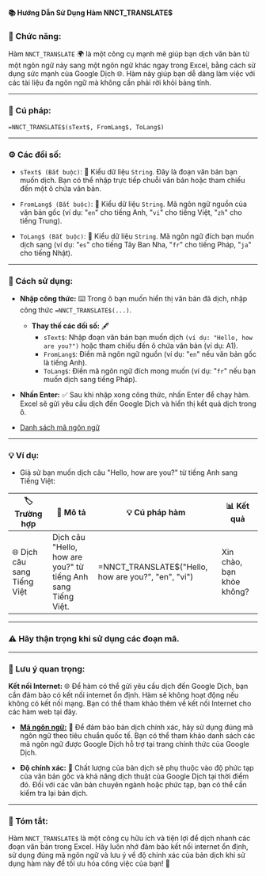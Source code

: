 **📚 Hướng Dẫn Sử Dụng Hàm NNCT_TRANSLATE$**  

### 🌟 Chức năng:  
Hàm `NNCT_TRANSLATE` 🌍 là một công cụ mạnh mẽ giúp bạn dịch văn bản từ một ngôn ngữ này sang một ngôn ngữ khác ngay trong Excel, bằng cách sử dụng sức mạnh của Google Dịch 🌐. Hàm này giúp bạn dễ dàng làm việc với các tài liệu đa ngôn ngữ mà không cần phải rời khỏi bảng tính.  

---

### 📝 Cú pháp:  

`=NNCT_TRANSLATE$(sText$, FromLang$, ToLang$)`

---

### ⚙️ Các đối số:

- `sText$ (Bắt buộc)`: 🔑 Kiểu dữ liệu `String`. Đây là đoạn văn bản bạn muốn dịch. Bạn có thể nhập trực tiếp chuỗi văn bản hoặc tham chiếu đến một ô chứa văn bản.  

- `FromLang$ (Bắt buộc)`: 🔑 Kiểu dữ liệu `String`. Mã ngôn ngữ nguồn của văn bản gốc (ví dụ: "`en`" cho tiếng Anh, "`vi`" cho tiếng Việt, "`zh`" cho tiếng Trung).  

- `ToLang$ (Bắt buộc)`: 🔑 Kiểu dữ liệu `String`. Mã ngôn ngữ đích bạn muốn dịch sang (ví dụ: "`es`" cho tiếng Tây Ban Nha, "`fr`" cho tiếng Pháp, "`ja`" cho tiếng Nhật).  

---

### 🚀 Cách sử dụng:

- **Nhập công thức:**  ⌨️ Trong ô bạn muốn hiển thị văn bản đã dịch, nhập công thức `=NNCT_TRANSLATE$(...)`.  

  - **Thay thế các đối số:** 🖋️
    - `sText$`: Nhập đoạn văn bản bạn muốn dịch `(ví dụ: "Hello, how are you?")` hoặc tham chiếu đến ô chứa văn bản (ví dụ: A1).  
    - `FromLang$`: Điền mã ngôn ngữ nguồn (ví dụ: "`en`" nếu văn bản gốc là tiếng Anh).  
    - `ToLang$`: Điền mã ngôn ngữ đích mong muốn (ví dụ: "`fr`" nếu bạn muốn dịch sang tiếng Pháp).  

- **Nhấn Enter:** ✅ Sau khi nhập xong công thức, nhấn Enter để chạy hàm. Excel sẽ gửi yêu cầu dịch đến Google Dịch và hiển thị kết quả dịch trong ô.  

- [Danh sách mã ngôn ngữ](http://www.lingoes.net/en/translator/langcode.htm)  

---

### 💡 Ví dụ:
- Giả sử bạn muốn dịch câu "Hello, how are you?" từ tiếng Anh sang Tiếng Việt:


| 🏷️ Trường hợp              | 📝 Mô tả                                                         | 💡 Cú pháp hàm                                          | 📊 Kết quả                     |
|---------------------------|-----------------------------------------------------------------|--------------------------------------------------------|-------------------------------|
| 🌐 Dịch câu sang Tiếng Việt | Dịch câu "Hello, how are you?" từ tiếng Anh sang Tiếng Việt.   | =NNCT_TRANSLATE$("Hello, how are you?", "en", "vi")   | Xin chào, bạn khỏe không?     |


---

### ⚠️ Hãy thận trọng khi sử dụng các đoạn mã.  

---

### 📌 Lưu ý quan trọng:  

**Kết nối Internet:** 🌐 Để hàm có thể gửi yêu cầu dịch đến Google Dịch, bạn cần đảm bảo có kết nối internet ổn định. Hàm sẽ không hoạt động nếu không có kết nối mạng. Bạn có thể tham khảo thêm về kết nối Internet cho các hàm web tại đây.  

- [**Mã ngôn ngữ:**](http://www.lingoes.net/en/translator/langcode.htm) 💬 Để đảm bảo bản dịch chính xác, hãy sử dụng đúng mã ngôn ngữ theo tiêu chuẩn quốc tế. Bạn có thể tham khảo danh sách các mã ngôn ngữ được Google Dịch hỗ trợ tại trang chính thức của Google Dịch.  

- **Độ chính xác:** 🎯 Chất lượng của bản dịch sẽ phụ thuộc vào độ phức tạp của văn bản gốc và khả năng dịch thuật của Google Dịch tại thời điểm đó. Đối với các văn bản chuyên ngành hoặc phức tạp, bạn có thể cần kiểm tra lại bản dịch.  

---

### 🎯 Tóm tắt:  

Hàm `NNCT_TRANSLATE$` là một công cụ hữu ích và tiện lợi để dịch nhanh các đoạn văn bản trong Excel. Hãy luôn nhớ đảm bảo kết nối internet ổn định, sử dụng đúng mã ngôn ngữ và lưu ý về độ chính xác của bản dịch khi sử dụng hàm này để tối ưu hóa công việc của bạn! 🌟  
